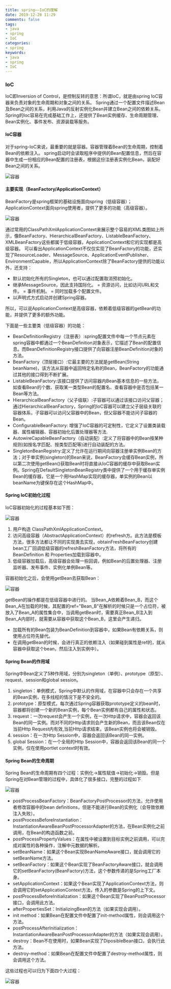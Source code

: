 ```yaml
---
title: spring——IoC的理解
date: 2019-12-28 11:29
comments: false
tags: 
- java
- spring
- IoC
categories: 
- spring
keywords:
- java
- spring
- IoC
---
```


### IoC

IoC即Inversion of Control，是控制反转的意思：所谓IoC，就是由spring IoC容器来负责对象的生命周期和对象之间的关系。
Spring通过一个配置文件描述Bean及Bean之间的关系，利用Java的反射实例化Bean并建立Bean之间的依赖关系。Spring的Ioc容易在完成基础工作上，还提供了Bean实例缓存、生命周期管理、Bean实例化、事件发布、资源装载等服务。

#### IoC容器

对于spring-IoC来说，最重要的就是容器。容器管理着Bean的生命周期，控制着Bean的依赖注入。
spring启动时会读取程序中提供的Bean配置信息，然后在容器中生成一份相应的Bean配置的注册表，根据这份注册表实例化Bean，装配好Bean之间的关系。

![容器](../../../uploads/spring/ioc/1.jpg)

#### 主要实现（BeanFactory/ApplicationContext）

BeanFactory是spring框架的基础设施面向spring（低级容器）；ApplicationContext面向spring使用者，提供了更多的功能（高级容器）。

![容器](../../../uploads/spring/ioc/2.png)

通过常用的ClassPathXmlApplicationContext来展示整个容易的XML类图如上所示，像BeanFactory、HierarchicalBeanFactory、ListableBeanFactory、XMLBeanFactory这些都属于低级容器，ApplicationContext和它的实现都是高级容器。
可以看出ApplicationContext不仅仅实现了BeanFactory的功能，还实现了ResourceLoader、MessageSource、ApplicationEventPublisher、EnvironmentCapable，所以ApplicationContext除了BeanFactory提供的功能以外，还支持：

- 默认初始化所有的Singleton，也可以通过配置取消预初始化。
- 继承MessageSource，因此支持国际化。
= 资源访问，比如访问URL和文件。
= 事件机制。
= 同时加载多个配置文件。
- 以声明式方式启动并创建Spring容器。

所以，可以说ApplicationContext是高级容器，依赖着低级容器的getBean的功能，并提供了更多的额外功能。

下面是一些主要类（低级容器）的功能：

- BeanDefinitionRegistry（注册表）:spring配置文件中每一个节点元素在spring容器中都通过一个BeanDefinition对象表示，它描述了Bean的配置信息。而BeanDefinitionRegistry接口提供了向容器注册BeanDefinition对象的方法。
- BeanFactory（顶层接口）:它最主要的方法就是getBean(String beanName)，该方法从容器中返回特定名称的Bean，BeanFactory的功能通过其他的接口得到不断扩展。
- ListableBeanFactory:该接口提供了访问容器内Bean基本信息的一些方法，如查看Bean的个数、获取某一类型Bean的配置名、查看容器中是否包括某一Bean等方法。
- HierarchicalBeanFactory（父子级联）:子容器可以通过该接口访问父容器；通过HierarchicalBeanFactory，Spring的IoC容器可以建立父子层级关联的容器体系，子容器可以访问父容器中的Bean，但父容器不能访问子容器的Bean。
- ConfigurableBeanFactory: 增强了IoC容器的可定制性，它定义了设置类装载器、属性编辑器、容器初始化后置处理器等方法.
- AutowireCapableBeanFactory（自动装配）:定义了将容器中的Bean按某种规则(如按名字匹配、按类型匹配等)进行自动装配的方法。
- SingletonBeanRegistry:定义了允许在运行期间向容器注册单实例Bean的方法；对于单实例(singleton)的Bean来说，BeanFactory会缓存Bean实例，所以第二次使用getBean()获取Bean时将直接从IoC容器的缓存中获取Bean实例。Spring在DefaultSingletonBeanRegistry类中提供了一个用于缓存单实例Bean的缓存器，它是一个用HashMap实现的缓存器，单实例的Bean以beanName为键保存在这个HashMap中。

#### Spring IoC初始化过程

IoC容器初始化的过程基本如下图：

![容器](../../../uploads/spring/ioc/3.jpg)

1. 用户构造 ClassPathXmlApplicationContext。
2. 访问高级容器（AbstractApplicationContext）的refresh方。此方法是模板方法，很多方法都让不同的实现类去实现，obtainFreshBeanFactory创建bean工厂回调低级容器的refreshBeanFactory方法，将所有的BeanDefinition 和 Properties加载到容器中。
3. 低级容器加载后，高级容器会处理一些回调，例如Bean的后置处理器、注册监听器、发布事件、实例化单例Bean等。

容器初始化之后，会使用getBean去获取Bean：

![容器](../../../uploads/spring/ioc/4.jpeg)

getBean的操作都是在低级容器中进行的。
当Bean_A依赖着Bean_B，而这个Bean_A在加载的时候，其配置的ref="Bean_B"在解析的时候只是一个占位符，被放入了Bean_A的属性集合中，当调用getBean时，需要真正Bean_B注入到Bean_A内部时，就需要从容器中获取这个Bean_B，这里会产生递归。

- 加载所有的Bean包装为BeanDefinition到容器中，如果Bean有依赖关系，则使用占位符先替代。
- 在调用getBean的时候，会进行真正的依赖注入（如果碰到属性是ref的，就从容器中获取这个bean，然后注入到实例中）。

#### Spring Bean的作用域

Spring中Bean定义了5种作用域，分别为singleton（单例）、prototype（原型）、request、session和global session。

1. singleton：单例模式，Spring中默认的作用域，在容器中只会存在一个共享的Bean实例，在多线程的情况下是不安全的。
2. prototype：原型模式，每次通过Spring容器获取prototype定义的bean时，容器都将创建一个新的Bean实例，每个Bean实例都有自己的属性和状态。
3. request：一次request会产生一个实例，在一次Http请求中，容器会返回该Bean的同一实例。而对不同的Http请求则会产生新的Bean，而且该Bean仅在当前Http Request内有效,当前Http请求结束，该Bean实例也将会被销毁。
4. session：在一次Http Session中，容器会返回该Bean的同一实例。
5. global Session：在一个全局的Http Session中，容器会返回该Bean的同一个实例，仅在使用portlet context时有效。

#### Spring Bean的生命周期

Spring Bean的生命周期有四个过程：实例化->属性赋值->初始化->销毁。但是Spring在对Bean管理的过程中，具体化了很多接口，完整的过程如下

![容器](../../../uploads/spring/ioc/5.jpeg)

- postProcessBeanFactory：BeanFactoryPostProcessor的方法，允许使用者修改容器中的bean definitions，但是不能进行Bean的实例化（会导致依赖注入失败）。
- postProcessBeforeInstantiation：InstantiationAwareBeanPostProcessorAdapter的方法，在Bean实例化之前调用，在Bean的构造函数之前。
- postProcessPropertyValues：在属性中被设置到目标实例之前调用，可以完成对属性的各种操作，注解中元数据的解析。
- setBeanName：如果这个Bean实现BeanNameAware接口，就会调用它的setBeanName方法。
- setBeanFactory：如果这个Bean实现了BeanFactoryAware接口，就会调用它的setBeanFactory(BeanFactory)方法，这个参数传递的是Spring工厂本身。
- setApplicationContext：如果这个Bean实现了ApplicationContext方法，则会调用它的setApplicationContext方法，传入的参数是Spring的上下文。
- postProcessBeforeInitialization：如果这个Bean实现了BeanPostProcessor接口，会调用此方法。
- afterPropertiesSet：InitializingBean的方法（如果实现会调用）。
- init method：如果Bean在配置文件中配置了init-method属性，则会调用这个方法。
- postProcessAfterInitialization：InstantiationAwareBeanPostProcessorAdapter的方法（如果实现会调用）。
- destroy：Bean不在使用时，如果Bean实现了DiposibleBean接口，会执行此方法。
- destroy-method：如果Bean在配置文件中配置了destroy-method属性，则会调用这个方法。

这些过程也可以归为下面四个大过程：

![容器](../../../uploads/spring/ioc/6.jpeg)


